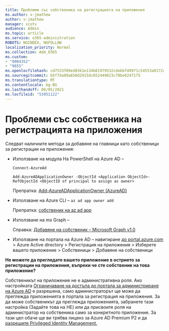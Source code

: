 ```yaml
---
title: Проблеми със собственика на регистрацията на приложения
ms.author: v-jmathew
author: v-jmathew
manager: scotv
audience: Admin
ms.topic: article
ms.service: o365-administration
ROBOTS: NOINDEX, NOFOLLOW
localization_priority: Normal
ms.collection: Adm_O365
ms.custom:
- "9004352"
- "9655"
ms.openlocfilehash: cd7533f09ed8361e134b81979532cdebbf49971c54553a0172c7527f30e319bb
ms.sourcegitcommit: b5f7da89a650d2915dc652449623c78be6247175
ms.translationtype: MT
ms.contentlocale: bg-BG
ms.lasthandoff: 08/05/2021
ms.locfileid: "53951122"
---
```

# <a name="app-registration-owner-issues"></a>Проблеми със собственика на регистрацията на приложения

Следват наличните методи за добавяне на главници като собственици за регистрации на приложения:

- Използване на модула На PowerShell на Azure AD –

    `Connect-AzureAd`

    `Add-AzureADApplicationOwner -ObjectId <Application ObjectId>-RefObjectId <ObjectID of principal to assign as owner>`

    Препратка: [Add-AzureADApplicationOwner (AzureAD)](https://docs.microsoft.com/powershell/module/azuread/add-azureadapplicationowner)
- Използване на Azure CLI – `az ad app owner add`

    Препратка: [собственик на az ad app](https://docs.microsoft.com/cli/azure/ad/app/owner)
- Използване на ms Graph –

    Справка: [Добавяне на собственик – Microsoft Graph v1.0](https://docs.microsoft.com/graph/api/application-post-owners)
- Използване на портала на Azure AD – навигиране [до portal.azure.com](https://portal.azure.com/) > Azure Active directory > Регистрация на приложения > Изберете вашето приложение > Собственици > Добавяне на собственици

**Не можете да прегледате вашето приложение в острието за регистрации на приложения, въпреки че сте собственик на това приложение?**

Собственикът на приложение не е административна роля. Ако настройката [Ограничаване на достъпа до портала за администриране на Azure AD](https://docs.microsoft.com/azure/active-directory/fundamentals/users-default-permissions) е разрешена, само администраторът ще може да преглежда приложенията в портала за регистрация на приложения. За да може собственикът да преглежда приложенията, забранете тази настройка (Задайте това на НЕ) или да присвоите роля на администратор на собственика само за конкретното приложение. За тази цел обаче ще ви трябва лиценз за Azure AD Premium P2 и да [разрешите Privileged Identity Management.](https://docs.microsoft.com/azure/active-directory/privileged-identity-management/pim-configure)

